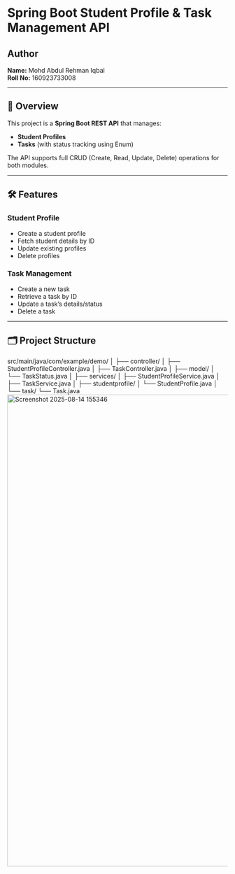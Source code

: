 # Spring Boot Student Profile & Task Management API

## Author
**Name:** Mohd Abdul Rehman Iqbal  
**Roll No:** 160923733008  

---

## 📌 Overview
This project is a **Spring Boot REST API** that manages:
- **Student Profiles**
- **Tasks** (with status tracking using Enum)

The API supports full CRUD (Create, Read, Update, Delete) operations for both modules.

---

## 🛠 Features
### Student Profile
- Create a student profile
- Fetch student details by ID
- Update existing profiles
- Delete profiles

### Task Management
- Create a new task
- Retrieve a task by ID
- Update a task’s details/status
- Delete a task

---

## 🗂 Project Structure
src/main/java/com/example/demo/
│
├── controller/
│ ├── StudentProfileController.java
│ ├── TaskController.java
│
├── model/
│ └── TaskStatus.java
│
├── services/
│ ├── StudentProfileService.java
│ ├── TaskService.java
│
├── studentprofile/
│ └── StudentProfile.java
│
└── task/
└── Task.java
<img width="1919" height="1079" alt="Screenshot 2025-08-14 155346" src="https://github.com/user-attachments/assets/1fab0b69-cbad-4c08-8cb7-af98dd3b8b5b" />

